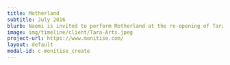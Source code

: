 ```yaml
---
title: Motherland
subtitle: July 2016
blurb: Naomi is invited to perform Motherland at the re-opening of Tara Arts
image: img/timeline/client/Tara-Arts.jpeg
project-url: https://www.monitise.com/
layout: default
modal-id: c-monitise_create
---
```

